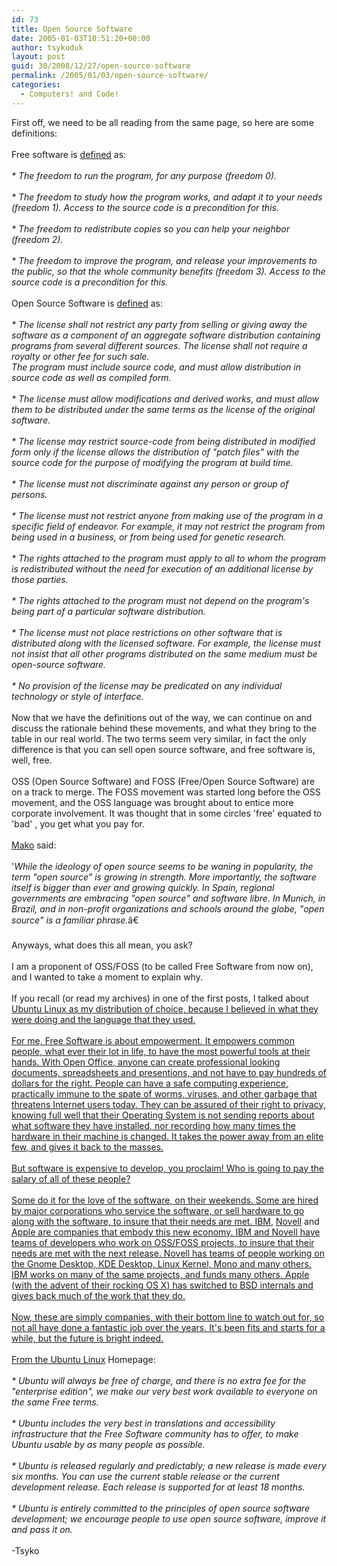 ```yaml
---
id: 73
title: Open Source Software
date: 2005-01-03T10:51:20+00:00
author: tsykoduk
layout: post
guid: 30/2008/12/27/open-source-software
permalink: /2005/01/03/open-source-software/
categories:
  - Computers! and Code!
---
```

<p>First off, we need to be all reading from the same page, so here are some definitions:<br /><br />Free software is <a href=http://www.gnu.org/philosophy/free-sw.html>defined</a> as:<br /><br /><i>* The freedom to run the program, for any purpose (freedom 0). <br /><br />* The freedom to study how the program works, and adapt it to your needs (freedom 1). Access to the source code is a precondition for this. <br /><br />* The freedom to redistribute copies so you can help your neighbor (freedom 2). <br /><br />* The freedom to improve the program, and release your improvements to the public, so that the whole community benefits (freedom 3). Access to the source code is a precondition for this. </i><br /><br />Open Source Software is <a href=http://www.opensource.org/docs/definition.php>defined</a> as:<br /><br /><i>* The license shall not restrict any party from selling or giving away the software as a component of an aggregate software distribution containing programs from several different sources. The license shall not require a royalty or other fee for such sale.<br />The program must include source code, and must allow distribution in source code as well as compiled form.<br /><br />* The license must allow modifications and derived works, and must allow them to be distributed under the same terms as the license of the original software.<br /><br />* The license may restrict source-code from being distributed in modified form only if the license allows the distribution of "patch files" with the source code for the purpose of modifying the program at build time.<br /><br />* The license must not discriminate against any person or group of persons.<br /><br />* The license must not restrict anyone from making use of the program in a specific field of endeavor. For example, it may not restrict the program from being used in a business, or from being used for genetic research.<br /><br />* The rights attached to the program must apply to all to whom the program is redistributed without the need for execution of an additional license by those parties.<br /><br />* The rights attached to the program must not depend on the program's being part of a particular software distribution. <br /><br />* The license must not place restrictions on other software that is distributed along with the licensed software. For example, the license must not insist that all other programs distributed on the same medium must be open-source software.<br /><br />* No provision of the license may be predicated on any individual technology or style of interface.</i><br /><br />Now that we have the definitions out of the way, we can continue on and discuss the rationale behind these movements, and what they bring to the table in our real world. The two terms seem very similar, in fact the only difference is that you can sell open source software, and free software is, well, free.<br /><br /><span class="caps">OSS</span> (Open Source Software) and <span class="caps">FOSS</span> (Free/Open Source Software) are on a track to merge. The <span class="caps">FOSS</span> movement was started long before the <span class="caps">OSS</span> movement, and the <span class="caps">OSS</span> language was brought about to entice more corporate involvement. It was thought that in some circles 'free' equated to 'bad' , you get what you pay for.<br /><br /><a href=http://mako.yukidoke.org/copyrighteous/freesoftware/20041231-00.html>Mako</a> said:<br /><br />'<i>While the ideology of open source seems to be waning in popularity, the term "open source" is growing in strength. More importantly, the software itself is bigger than ever and growing quickly. In Spain, regional governments are embracing "open source" and software libre. In Munich, in Brazil, and in non-profit organizations and schools around the globe, "open source" is a familiar phrase.</i>â€<br /><br />Anyways, what does this all mean, you ask?<br /><br />I am a proponent of <span class="caps">OSS</span>/FOSS (to be called Free Software from now on), and I wanted to take a moment to explain why.<br /><br />If you recall (or read my archives) in one of the first posts, I talked about <a href=http://www.ubuntulinux.org/>Ubuntu Linux as my distribution of choice, because I believed in what they were doing and the language that they used.<br /><br />For me, Free Software is about empowerment. It empowers common people, what ever their lot in life, to have the most powerful tools at their hands. With <a href=http://www.openoffice.org/>Open Office, anyone can create professional looking documents, spreadsheets and presentions, and not have to pay hundreds of dollars for the right. People can have a safe computing experience, practically immune to the spate of worms, viruses, and other garbage that threatens Internet users today. They can be assured of their right to privacy, knowing full well that their Operating System is not sending reports about what software they have installed, nor recording how many times the hardware in their machine is changed. It takes the power away from an elite few, and gives it back to the masses. <br /><br />But software is expensive to develop, you proclaim! Who is going to pay the salary of all of these people?<br /><br />Some do it for the love of the software, on their weekends. Some are hired by major corporations who service the software, or sell hardware to go along with the software, to insure that their needs are met. <a href=http://www-136.ibm.com/developerworks/opensource/index.html><span class="caps">IBM</span></a>, <a href=http://developer.novell.com/ndk/qstart/opensource.htm>Novell</a> and <a href=http://developer.apple.com/darwin/>Apple are companies that embody this new economy. <span class="caps">IBM</span> and Novell have teams of developers who work on <span class="caps">OSS</span>/FOSS projects, to insure that their needs are met with the next release. Novell has teams of people working on the Gnome Desktop, <span class="caps">KDE</span> Desktop, Linux Kernel, Mono and many others. <span class="caps">IBM</span> works on many of the same projects, and funds many others. Apple (with the advent of their rocking <span class="caps">OS X</span>) has switched to <span class="caps">BSD</span> internals and gives back much of the work that they do.<br /><br />Now, these are simply companies, with their bottom line to watch out for, so not all have done a fantastic job over the years. It's been fits and starts for a while, but the future is bright indeed.<br /><br />From the <a href=http://www.ubuntulinux.org>Ubuntu Linux</a> Homepage:<br /><br /><i>* Ubuntu will always be free of charge, and there is no extra fee for the "enterprise edition", we make our very best work available to everyone on the same Free terms. <br /><br />* Ubuntu includes the very best in translations and accessibility infrastructure that the Free Software community has to offer, to make Ubuntu usable by as many people as possible. <br /><br />* Ubuntu is released regularly and predictably; a new release is made every six months. You can use the current stable release or the current development release. Each release is supported for at least 18 months. <br /><br />* Ubuntu is entirely committed to the principles of open source software development; we encourage people to use open source software, improve it and pass it on.</i><br /><br />-Tsyko</p>
